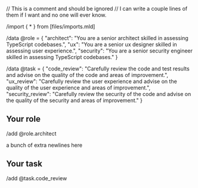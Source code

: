 // This is a comment and should be ignored
// I can write a couple lines of them if I want and no one will ever know.

/import { * } from [files/imports.mld]

/data @role = {
    "architect": "You are a senior architect skilled in assessing TypeScript codebases.",
    "ux": "You are a senior ux designer skilled in assessing user experience.",
    "security": "You are a senior security engineer skilled in assessing TypeScript codebases."
}

/data @task = {
    "code_review": "Carefully review the code and test results and advise on the quality of the code and areas of improvement.",
    "ux_review": "Carefully review the user experience and advise on the quality of the user experience and areas of improvement.",
    "security_review": "Carefully review the security of the code and advise on the quality of the security and areas of improvement."
}

## Your role
/add @role.architect




a bunch of extra newlines here 




## Your task
/add @task.code_review